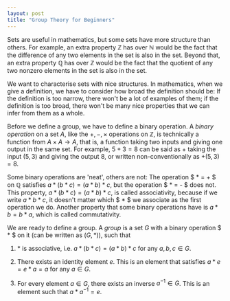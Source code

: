 ```yaml
---
layout: post
title: "Group Theory for Beginners"
---
```


Sets are useful in mathematics, but some sets have more structure than others. For example, an extra property $\mathbb{Z}$ has over $\mathbb{N}$ would be the fact that the difference of any two elements in the set is also in the set. Beyond that, an extra property $\mathbb{Q}$ has over $\mathbb{Z}$ would be the fact that the quotient of any two nonzero elements in the set is also in the set.

We want to characterise sets with nice structures. In mathematics, when we give a definition, we have to consider how broad the definition should be: If the definition is too narrow, there won't be a lot of examples of them; if the definition is too broad, there won't be many nice properties that we can infer from them as a whole. 

Before we define a group, we have to define a binary operation. A _binary operation_ on a set $A$, like the $+,-,\times$ operations on $\mathbb{Z}$, is technically a function from $A\times A \rightarrow A$, that is, a function taking two inputs and giving one output in the same set. For example, $5+3=8$ can be said as $+$ taking the input $(5,3)$ and giving the output $8$, or written non-conventionally as $+(5,3)=8$.

Some binary operations are 'neat', others are not: The operation $ * = + $ on $\mathbb{Q}$ satisfies $a * (b * c) = (a * b) * c$, but the operation $ * = - $ does not. This property, $a * (b * c) = (a * b) * c$, is called associativity, because if we write $a * b * c$, it doesn't matter which $ * $ we associate as the first operation we do. Another property that some binary operations have is $a * b = b * a$, which is called commutativity. 

We are ready to define a group. A _group_ is a set $G$ with a binary operation $ * $ on it (can be written as $(G,*)$), such that

1. $*$ is associative, i.e. $a * (b * c) = (a * b) * c$ for any $a,b,c \in G$.

2. There exists an identity element $e$. This is an element that satisfies $a * e = e * a = a$ for any $a \in G$.

3. For every element $a \in G$, there exists an inverse $a^{-1} \in G$. This is an element such that $a * a^{-1} = e$.